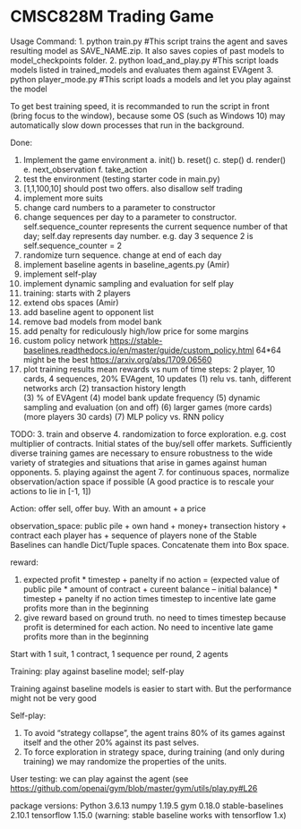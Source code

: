 # CMSC828M Trading Game

Usage Command: 
	1. python train.py						#This script trains the agent and saves resulting model as SAVE_NAME.zip. It also saves copies of past models to model_checkpoints folder.
	2. python load_and_play.py				#This script loads models listed in trained_models and evaluates them against EVAgent
	3. python player_mode.py				#This script loads a models and let you play against the model
	
To get best training speed, it is recommanded to run the script in front (bring focus to the window), because some OS (such as Windows 10) 
may automatically slow down processes that run in the background.

Done:
1. Implement the game environment
	a. init()
	b. reset()
	c. step()
	d. render()
	e. next_observation
	f. take_action
1. test the environment (testing starter code in main.py)
2. [1,1,100,10] should post two offers. also disallow self trading
3. implement more suits
4. change card numbers to a parameter to constructor
5. change sequences per day to a parameter to constructor. 		
	self.sequence_counter represents the current sequence number of that day; self.day represents day number. 
	e.g. day 3 sequence 2 is self.sequence_counter = 2
6. randomize turn sequence. change at end of each day
7. implement baseline agents in baseline_agents.py 	(Amir)
8. implement self-play 
9. implement dynamic sampling and evaluation for self play
9. training:  starts with 2 players
10. extend obs spaces (Amir)
11. add baseline agent to opponent list
12. remove bad models from model bank
13.  add penalty for rediculously high/low price for some margins
14. custom policy network  https://stable-baselines.readthedocs.io/en/master/guide/custom_policy.html
	64*64 might be the best https://arxiv.org/abs/1709.06560
15. plot training results 
mean rewards vs num of time steps:
2 player, 10 cards, 4 sequences, 20% EVAgent, 10 updates
(1) relu vs. tanh, different networks arch
(2) transaction history length		
(3) % of EVAgent
(4) model bank update frequency
(5) dynamic sampling and evaluation (on and off)
(6) larger games (more cards) (more players 30 cards)
(7) MLP policy vs. RNN policy





TODO:
3. train and observe 
4. randomization to force exploration. e.g. cost multiplier of contracts. Initial states of the buy/sell offer markets. 
	Sufficiently diverse training games are necessary to ensure robustness to the wide variety of strategies and situations that arise in games against human opponents.
5. playing against the agent
7. for continuous spaces, normalize observation/action space if possible (A good practice is to rescale your actions to lie in [-1, 1])




Action: offer sell, offer buy.  With an amount + a price

observation_space: public pile + own hand + money+ transection history + contract each player has + sequence of players
none of the Stable Baselines can handle Dict/Tuple spaces. Concatenate them into Box space.


reward: 
1. expected profit * timestep + panelty if no action
=  (expected value of public pile * amount of contract + cureent balance – initial balance) * timestep + panelty if no action
times timestep to incentive late game profits more than in the beginning
2. give reward based on ground truth. no need to times timestep because profit is determined for each action. No need to incentive late game profits more than in the beginning

Start with 1 suit, 1 contract, 1 sequence per round, 2 agents


Training: play against baseline model; self-play 

Training against baseline models is easier to start with. But the performance might not be very good

Self-play: 
1. To avoid “strategy collapse”, the agent trains 80% of its games against itself and the other 20% against its past selves.
2. To force exploration in strategy space, during training (and only during training) we may randomize the properties of the units.



User testing: we can play against the agent (see https://github.com/openai/gym/blob/master/gym/utils/play.py#L26




package versions:
Python 3.6.13
numpy                1.19.5
gym                  0.18.0
stable-baselines     2.10.1
tensorflow           1.15.0
(warning: stable baseline works with tensorflow 1.x)